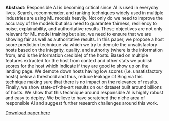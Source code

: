 **Abstract:** Responsible AI is becoming critical since AI is used in everyday lives. Search, recommender, and ranking
techniques widely used in multiple industries are using ML models heavily. Not only do we need to
improve the accuracy of the models but also need to guarantee fairness, resiliency to noise, explainability,
and authoritative results. These objectives are not only relevant for ML model training but also, we need
to ensure that we are showing fair as well as authoritative results. In this paper, we propose a host score
prediction technique via which we try to demote the unsatisfactory hosts based on the integrity, quality, and
authority (where is the information from, and is the information credible) of the hosts. Based on multiple
features extracted for the host from context and other stats we publish scores for the host which indicate if
they are good to show up on the landing page. We demote down hosts having low scores (i.e. unsatisfactory
hosts) below a threshold and thus, reduce leakage of Bing via this technique making sure that there is no
impact on the relevance of results. Finally, we show state-of-the-art results on our dataset built around
billions of hosts. We show that this technique around responsible AI is highly robust and easy to deploy. We
believe to have scratched the niche area of responsible AI and suggest further research challenges around this work.

[Download paper here](http://Ashish-Gupta03.github.io/files/Defensive_Low_Authority_Predictor.pdf)
